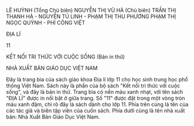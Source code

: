 LÊ HUỲNH (Tổng Chủ biên)
NGUYỄN THỊ VŨ HÀ (Chủ biên)
TRẦN THỊ THANH HÀ - NGUYỄN TÚ LINH - PHẠM THỊ THU PHƯƠNG
PHẠM THỊ NGỌC QUỲNH - PHÍ CÔNG VIỆT

ĐỊA LÍ

11

KẾT NỐI TRI THỨC
VỚI CUỘC SỐNG
(Bản in thử)

NHÀ XUẤT BẢN GIÁO DỤC VIỆT NAM

Đây là trang bìa của sách giáo khoa Địa lí lớp 11 cho học sinh trung học phổ thông Việt Nam. Sách này là phần của bộ sách "Kết nối tri thức với cuộc sống", và đây là bản in thử. Trang bìa có nền màu xanh nhạt, với tên sách "ĐỊA LÍ" được in nổi bật ở giữa trang. Số "11" được đặt trong một vòng tròn màu xanh đậm, chỉ rõ đây là sách dành cho lớp 11. Phía trên cùng là tên của các tác giả và biên tập viên của cuốn sách. Phía dưới cùng là tên nhà xuất bản: Nhà Xuất Bản Giáo Dục Việt Nam.